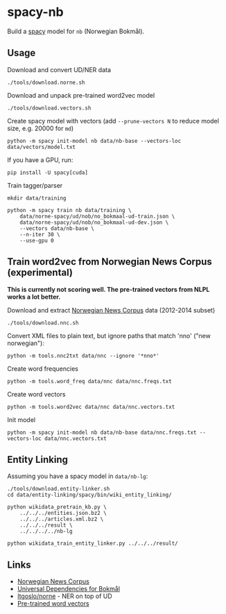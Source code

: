 # spacy-nb

Build a [spacy](https://spacy.io) model for `nb` (Norwegian Bokmål).

## Usage

Download and convert UD/NER data

    ./tools/download.norne.sh

Download and unpack pre-trained word2vec model

    ./tools/download.vectors.sh

Create spacy model with vectors (add `--prune-vectors N` to reduce model size, e.g. 20000 for `md`)

    python -m spacy init-model nb data/nb-base --vectors-loc data/vectors/model.txt

If you have a GPU, run:

    pip install -U spacy[cuda]

Train tagger/parser

    mkdir data/training

    python -m spacy train nb data/training \
        data/norne-spacy/ud/nob/no_bokmaal-ud-train.json \
        data/norne-spacy/ud/nob/no_bokmaal-ud-dev.json \
        --vectors data/nb-base \
        --n-iter 30 \
        --use-gpu 0

## Train word2vec from Norwegian News Corpus (experimental)

**This is currently not scoring well. The pre-trained vectors from NLPL works a lot better.**

Download and extract [Norwegian News Corpus][nnc] data (2012-2014 subset)

    ./tools/download.nnc.sh

Convert XML files to plain text, but ignore paths that match 'nno' ("new norwegian"):

    python -m tools.nnc2txt data/nnc --ignore '*nno*'

Create word frequencies

    python -m tools.word_freq data/nnc data/nnc.freqs.txt

Create word vectors

    python -m tools.word2vec data/nnc data/nnc.vectors.txt

Init model

    python -m spacy init-model nb data/nb-base data/nnc.freqs.txt --vectors-loc data/nnc.vectors.txt

## Entity Linking


Assuming you have a spacy model in `data/nb-lg`:

    ./tools/download.entity-linker.sh
    cd data/entity-linking/spacy/bin/wiki_entity_linking/

    python wikidata_pretrain_kb.py \
        ../../../entities.json.bz2 \
        ../../../articles.xml.bz2 \
        ../../../result \
        ../../../../nb-lg

    python wikidata_train_entity_linker.py ../../../result/

## Links

* [Norwegian News Corpus][nnc]
* [Universal Dependencies for Bokmål](https://github.com/UniversalDependencies/UD_Norwegian-Bokmaal)
* [ltgoslo/norne](https://github.com/ltgoslo/norne) - NER on top of UD
* [Pre-trained word vectors](http://vectors.nlpl.eu/repository/)

[nnc]: https://www.nb.no/sprakbanken/show?serial=oai%3Anb.no%3Asbr-4&lang=en

